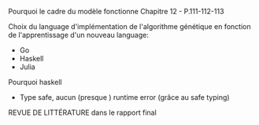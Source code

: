 
Pourquoi le cadre du modèle fonctionne
  Chapitre 12 - P.111-112-113 


Choix du language d'implémentation de l'algorithme génétique en fonction de l'apprentissage d'un nouveau language:

- Go
- Haskell
- Julia

Pourquoi haskell
- Type safe, 
aucun (presque ) runtime error (grâce au safe typing)


REVUE DE LITTÉRATURE dans le rapport final